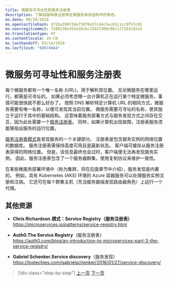 ```yaml
---
title: 微服务可寻址性和服务注册表
description: 了解容器映像注册表在微服务体系结构中的角色。
ms.date: 09/20/2018
ms.openlocfilehash: d72ba399f3da730f0e57c44c5ec01c1cc9f5fc05
ms.sourcegitcommit: 7588136e355e10cbc2582f389c90c127363c02a5
ms.translationtype: HT
ms.contentlocale: zh-CN
ms.lasthandoff: 03/14/2020
ms.locfileid: "68674044"
---
```

# <a name="microservices-addressability-and-the-service-registry"></a>微服务可寻址性和服务注册表

每个微服务都有一个唯一名称 (URL)，用于解析其位置。 无论微服务在哪里运行，都需是可寻址的。 如果必须考虑哪一台计算机正在运行某个特定微服务，事情可能很快就不那么好办了。 按照 DNS 解析特定计算机 URL 的相同方式，微服务需要有唯一名称，以便可发现其当前位置。 微服务需要可寻址的名称，使其独立于运行于其中的基础结构。 这意味着服务部署方式与服务发现方式之间存在交互，因为此处需要一个[服务注册表](https://microservices.io/patterns/service-registry.html)。 同样，如果计算机出现故障，注册表服务须能够指出服务的运行位置。

[服务注册表模式](https://microservices.io/patterns/service-registry.html)是发现服务的一个关键部分。 注册表是包含服务实例的网络位置的数据库。 服务注册表需保持高度可用且是最新状态。 客户端可缓存从服务注册表获得的网络位置。 但是，该信息最终也会过时，客户端便无法再发现服务实例。 因此，服务注册表包含了一个服务器群集，使用复制协议来维护一致性。

在某些微服务部署环境中（称为集群，将在后面章节中介绍），服务发现是内置的。 例如，具有 Kubernetes (AKS) 环境的 Azure 容器服务可以处理服务实例注册和注销。 它还可在每个群集主机（充当服务器端发现路由器角色）上运行一个代理。

## <a name="additional-resources"></a>其他资源

- **Chris Richardson.模式：Service Registry（服务注册表）**  \
  <https://microservices.io/patterns/service-registry.html>

- **Auth0.The Service Registry**（服务注册表） \
  <https://auth0.com/blog/an-introduction-to-microservices-part-3-the-service-registry/>

- **Gabriel Schenker.Service discovery**（服务发现） \
  <https://lostechies.com/gabrielschenker/2016/01/27/service-discovery/>

>[!div class="step-by-step"]
>[上一页](maintain-microservice-apis.md)
>[下一页](microservice-based-composite-ui-shape-layout.md)
